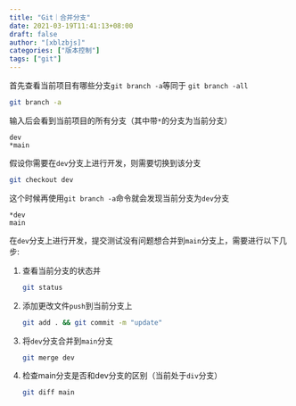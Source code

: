 ```yaml
---
title: "Git｜合并分支"
date: 2021-03-19T11:41:13+08:00
draft: false
author: "[xblzbjs]"
categories: ["版本控制"]
tags: ["git"]
---
```


首先查看当前项目有哪些分支`git branch -a`等同于 `git branch -all`

```bash
git branch -a 
```

输入后会看到当前项目的所有分支（其中带`*`的分支为当前分支）

```
dev
*main
```

假设你需要在`dev`分支上进行开发，则需要切换到该分支

```bash
git checkout dev
```

这个时候再使用`git branch -a`命令就会发现当前分支为`dev`分支

```git
*dev
main
```

在`dev`分支上进行开发，提交测试没有问题想合并到`main`分支上，需要进行以下几步:

1. 查看当前分支的状态并

   ```bash
   git status
   ```

2. 添加更改文件`push`到当前分支上

   ```bash
   git add . && git commit -m "update"
   ```

3. 将`dev`分支合并到`main`分支

   ```bash
   git merge dev
   ```

4. 检查main分支是否和dev分支的区别（当前处于`div`分支）

   ```bash
   git diff main
   ```

